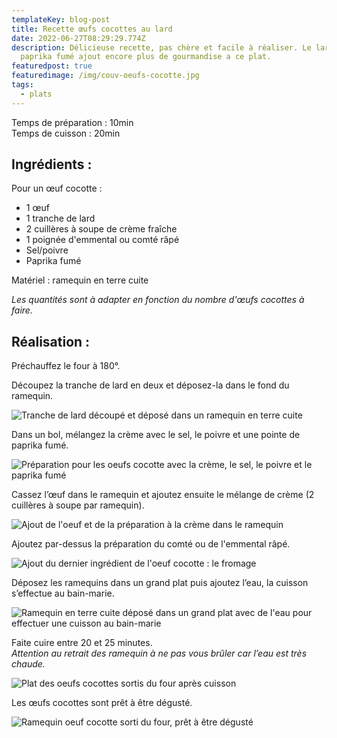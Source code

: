 ```yaml
---
templateKey: blog-post
title: Recette œufs cocottes au lard
date: 2022-06-27T08:29:29.774Z
description: Délicieuse recette, pas chère et facile à réaliser. Le lard et le
  paprika fumé ajout encore plus de gourmandise a ce plat.
featuredpost: true
featuredimage: /img/couv-oeufs-cocotte.jpg
tags:
  - plats
---
```

Temps de préparation : 10min\
Temps de cuisson : 20min

## Ingrédients :

Pour un œuf cocotte :

* 1 œuf
* 1 tranche de lard
* 2 cuillères à soupe de crème fraîche
* 1 poignée d'emmental ou comté râpé
* Sel/poivre
* Paprika fumé

Matériel : ramequin en terre cuite

*Les quantités sont à adapter en fonction du nombre d'œufs cocottes à faire.*

## Réalisation :

Préchauffez le four à 180°.

Découpez la tranche de lard en deux et déposez-la dans le fond du ramequin.

![Tranche de lard découpé et déposé dans un ramequin en terre cuite](/img/cocotte-lard.jpg "Étape 1 : Tranche de lard")

Dans un bol, mélangez la crème avec le sel, le poivre et une pointe de paprika fumé.

![Préparation pour les oeufs cocotte avec la crème, le sel, le poivre et le paprika fumé ](/img/preparation-a-la-creme-cocotte.jpg "Préparation crème ")

Cassez l’œuf dans le ramequin et ajoutez ensuite le mélange de crème (2 cuillères à soupe par ramequin).

![Ajout de l'oeuf et de la préparation à la crème dans le ramequin ](/img/cocotte-ajout-creme.jpg "Étape 2 et 3 : ajout oeuf et crème ")

Ajoutez par-dessus la préparation du comté ou de l'emmental râpé. 

![Ajout du dernier ingrédient de l'oeuf cocotte : le fromage ](/img/fromage-cocotte.jpg "Étape 4 : ajout fromage ")

Déposez les ramequins dans un grand plat puis ajoutez l’eau, la cuisson s’effectue au bain-marie. 

![Ramequin en terre cuite déposé dans un grand plat avec de l'eau pour effectuer une cuisson au bain-marie ](/img/cocoette-cuisson-bain-marie.jpg "Oeufs cocottes cuisson bain-marie ")

Faite cuire entre 20 et 25 minutes.\
*Attention au retrait des ramequin à ne pas vous brûler car l’eau est très chaude.*

![Plat des oeufs cocottes sortis du four après cuisson ](/img/oeufs-cocotte-cuit.jpg "Oeufs cocottes cuits")

Les œufs cocottes sont prêt à être dégusté.

![Ramequin oeuf cocotte sorti du four, prêt à être dégusté](/img/oeufs-cocotte-pret-a-etre-deguste.jpg "Dégustation oeuf cocotte ")